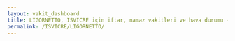 ```yaml
---
layout: vakit_dashboard
title: LIGORNETTO, ISVICRE için iftar, namaz vakitleri ve hava durumu - ilçe/eyalet seç
permalink: /ISVICRE/LIGORNETTO/
---
```


<script type="text/javascript">
  var GLOBAL_COUNTRY = 'ISVICRE';
  var GLOBAL_CITY = 'LIGORNETTO';
  var GLOBAL_STATE = '';
  var lat = 72;
  var lon = 21;
</script>
